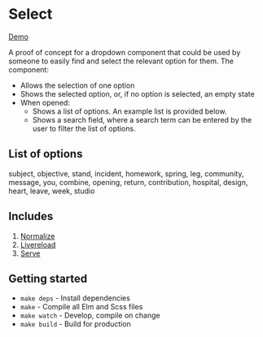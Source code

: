 # Select

[Demo](https://.netlify.app)

A proof of concept for a dropdown component that could be used by someone to easily find and select the relevant option for them. The component:

- Allows the selection of one option
- Shows the selected option, or, if no option is selected, an empty state
- When opened:
    - Shows a list of options. An example list is provided below.
    - Shows a search field, where a search term can be entered by the user to filter the list of options.

## List of options

subject, objective, stand, incident, homework, spring, leg, community, message, you, combine, opening, return, contribution, hospital, design, heart, leave, week, studio

## Includes

1. [Normalize](https://necolas.github.io/normalize.css/)
2. [Livereload](https://github.com/napcs/node-livereload)
3. [Serve](https://github.com/zeit/serve/)

## Getting started

* `make deps` - Install dependencies
* `make` - Compile all Elm and Scss files
* `make watch` - Develop, compile on change
* `make build` - Build for production
